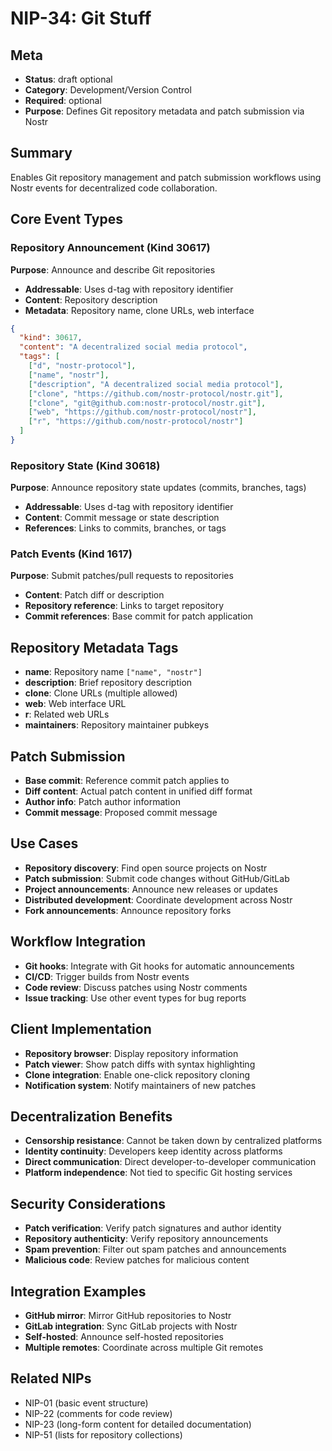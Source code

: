 # NIP-34: Git Stuff

## Meta
- **Status**: draft optional
- **Category**: Development/Version Control
- **Required**: optional
- **Purpose**: Defines Git repository metadata and patch submission via Nostr

## Summary
Enables Git repository management and patch submission workflows using Nostr events for decentralized code collaboration.

## Core Event Types

### Repository Announcement (Kind 30617)
**Purpose**: Announce and describe Git repositories
- **Addressable**: Uses d-tag with repository identifier
- **Content**: Repository description
- **Metadata**: Repository name, clone URLs, web interface

```json
{
  "kind": 30617,
  "content": "A decentralized social media protocol",
  "tags": [
    ["d", "nostr-protocol"],
    ["name", "nostr"],
    ["description", "A decentralized social media protocol"],
    ["clone", "https://github.com/nostr-protocol/nostr.git"],
    ["clone", "git@github.com:nostr-protocol/nostr.git"],
    ["web", "https://github.com/nostr-protocol/nostr"],
    ["r", "https://github.com/nostr-protocol/nostr"]
  ]
}
```

### Repository State (Kind 30618)
**Purpose**: Announce repository state updates (commits, branches, tags)
- **Addressable**: Uses d-tag with repository identifier
- **Content**: Commit message or state description
- **References**: Links to commits, branches, or tags

### Patch Events (Kind 1617)
**Purpose**: Submit patches/pull requests to repositories
- **Content**: Patch diff or description
- **Repository reference**: Links to target repository
- **Commit references**: Base commit for patch application

## Repository Metadata Tags
- **name**: Repository name `["name", "nostr"]`
- **description**: Brief repository description
- **clone**: Clone URLs (multiple allowed)
- **web**: Web interface URL
- **r**: Related web URLs
- **maintainers**: Repository maintainer pubkeys

## Patch Submission
- **Base commit**: Reference commit patch applies to
- **Diff content**: Actual patch content in unified diff format
- **Author info**: Patch author information
- **Commit message**: Proposed commit message

## Use Cases
- **Repository discovery**: Find open source projects on Nostr
- **Patch submission**: Submit code changes without GitHub/GitLab
- **Project announcements**: Announce new releases or updates
- **Distributed development**: Coordinate development across Nostr
- **Fork announcements**: Announce repository forks

## Workflow Integration
- **Git hooks**: Integrate with Git hooks for automatic announcements
- **CI/CD**: Trigger builds from Nostr events
- **Code review**: Discuss patches using Nostr comments
- **Issue tracking**: Use other event types for bug reports

## Client Implementation
- **Repository browser**: Display repository information
- **Patch viewer**: Show patch diffs with syntax highlighting
- **Clone integration**: Enable one-click repository cloning
- **Notification system**: Notify maintainers of new patches

## Decentralization Benefits
- **Censorship resistance**: Cannot be taken down by centralized platforms
- **Identity continuity**: Developers keep identity across platforms
- **Direct communication**: Direct developer-to-developer communication
- **Platform independence**: Not tied to specific Git hosting services

## Security Considerations
- **Patch verification**: Verify patch signatures and author identity
- **Repository authenticity**: Verify repository announcements
- **Spam prevention**: Filter out spam patches and announcements
- **Malicious code**: Review patches for malicious content

## Integration Examples
- **GitHub mirror**: Mirror GitHub repositories to Nostr
- **GitLab integration**: Sync GitLab projects with Nostr
- **Self-hosted**: Announce self-hosted repositories
- **Multiple remotes**: Coordinate across multiple Git remotes

## Related NIPs
- NIP-01 (basic event structure)
- NIP-22 (comments for code review)
- NIP-23 (long-form content for detailed documentation)
- NIP-51 (lists for repository collections) 